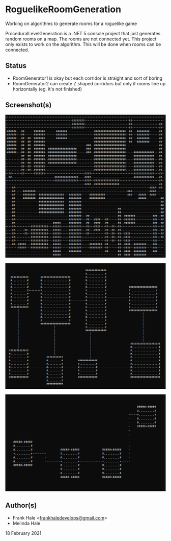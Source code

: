 # RoguelikeRoomGeneration

Working on algorithms to generate rooms for a roguelike game

ProceduralLevelGeneration is a .NET 5 console project that just generates
random rooms on a map. The rooms are not connected yet. This project only
exists to work on the algorithm. This will be done when rooms can be connected.

## Status

- RoomGenerator1 is okay but each corridor is straight and sort of boring
- RoomGenerator2 can create Z shaped corridors but only if rooms line up
  horizontally (eg. it's not finished)

## Screenshot(s)

![Room Generation](screenshots/rooms.png)

![Rooms With Corridors](screenshots/rooms-with-straight-corridors.png)

![Rooms With Z Shaped Corridors](screenshots/rooms-with-z-shaped-corridors.png)

## Author(s)

- Frank Hale &lt;frankhaledevelops@gmail.com&gt;
- Melinda Hale

18 February 2021
